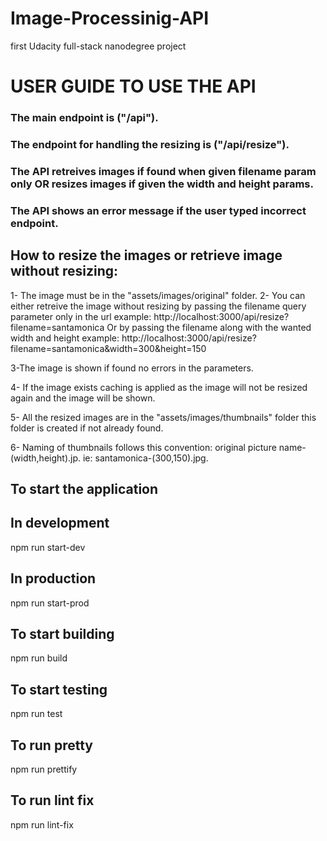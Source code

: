 # Image-Processinig-API
first Udacity full-stack nanodegree project

# USER GUIDE TO USE THE API

### The main endpoint is ("/api").
### The endpoint for handling the resizing is ("/api/resize").
### The API retreives images if found when given filename param only OR resizes images if given the width and height params.
### The API shows an error message if the user typed incorrect endpoint.

## How to resize the images or retrieve image without resizing:
1- The image must be in the "assets/images/original" folder.
2- You can either retreive the image without resizing by passing the filename query parameter only in the url
example:
http://localhost:3000/api/resize?filename=santamonica
Or by passing the filename along with the wanted width and height
example:
http://localhost:3000/api/resize?filename=santamonica&width=300&height=150

3-The image is shown if found no errors in the parameters.

4- If the image exists caching is applied as the image will not be resized again and the image will be shown.

5- All the resized images are in the "assets/images/thumbnails" folder this folder is created if not already found.

6- Naming of thumbnails follows this convention: original picture name-(width,height).jp. ie: santamonica-(300,150).jpg.

## To start the application 
## In development
npm run start-dev
## In production
npm run start-prod

## To start building
npm run build

## To start testing
npm run test 

## To run pretty
npm run prettify

## To run lint fix
npm run lint-fix

